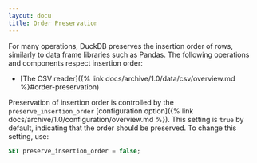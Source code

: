 ```yaml
---
layout: docu
title: Order Preservation
---
```


For many operations, DuckDB preserves the insertion order of rows, similarly to data frame libraries such as Pandas.
The following operations and components respect insertion order:

* [The CSV reader]({% link docs/archive/1.0/data/csv/overview.md %}#order-preservation)

Preservation of insertion order is controlled by the  `preserve_insertion_order` [configuration option]({% link docs/archive/1.0/configuration/overview.md %}).
This setting is `true` by default, indicating that the order should be preserved.
To change this setting, use:

```sql
SET preserve_insertion_order = false;
```